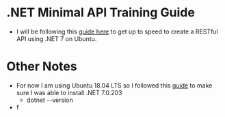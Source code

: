 # .NET Minimal API Training Guide

- I will be following this [guide here](https://learn.microsoft.com/en-us/training/modules/build-web-api-minimal-api/2-what-is-minimal-api) to get up to speed to create a RESTful API using .NET 7 on Ubuntu.

# Other Notes

- For now I am using Ubuntu 18.04 LTS so I followed this [guide](https://learn.microsoft.com/en-us/dotnet/core/install/linux-ubuntu-1804) to make sure I was able to install .NET 7.0.203
  - dotnet --version
- f
